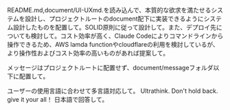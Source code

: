 README.md,document/UI-UXmd.を読み込んで、本質的な欲求を満たせるシステムを設計し、プロジェクトルートのdocument配下に実装できるようにシステム設計したものを配置して。SOLID原則に従って設計して。また、デプロイ先についても検討して。コスト効率が高く、Claude Codeによりコマンドラインから操作できるため、AWS lamda functionやcloudflareの利用を検討しているが、より操作性およびコスト効率の高いものがあれば提案して。

メッセージはプロジェクトルートに配置せず、document/messageフォルダ以下に配置して。

ユーザーの使用言語に合わせて多言語対応して。
Ultrathink.
Don't hold back. give it your all！
日本語で回答して。

